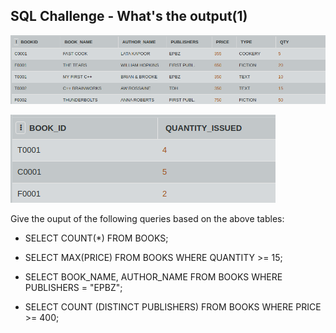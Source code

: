 ## SQL Challenge - What's the output(1)

![Test Image1](book.png)

![Test Image2](iss.png)


Give the ouput of the following queries based on the above tables:

- SELECT COUNT(*) FROM BOOKS;

- SELECT MAX(PRICE) FROM BOOKS WHERE QUANTITY >= 15;

- SELECT BOOK_NAME, AUTHOR_NAME FROM BOOKS WHERE PUBLISHERS = "EPBZ";

- SELECT COUNT (DISTINCT PUBLISHERS) FROM BOOKS WHERE PRICE >= 400;
